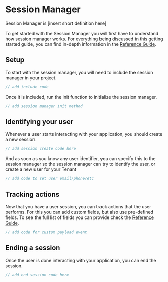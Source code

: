 # Session Manager

Session Manager is [insert short definition here]

To get started with the Session Manager you will first have to understand how session manager works. For everything being discussed in this getting started guide, you can find in-depth information in the [Reference Guide](/session-manager/reference).

## Setup
To start with the session manager, you will need to include the session manager in your project.

```js
// add include code
```

Once it is included, run the init function to initialize the session manager.

```js
// add session manager init method
```

## Identifying your user

Whenever a user starts interacting with your application, you should create a new session.

```js
// add session create code here
```

And as soon as you know any user identifier, you can specify this to the session manager so the session manager can try to identify the user, or create a new user for your Tenant

```js
// add code to set user email/phone/etc
```

## Tracking actions

Now that you have a user session, you can track actions that the user performs. For this you can add custom fields, but also use pre-defined fields. To see the full list of fields you can provide check the [Reference Guide](/session-manager/reference).

```js
// add code for custom payload event
```

## Ending a session
Once the user is done interacting with your application, you can end the session.

```js
// add end session code here
```